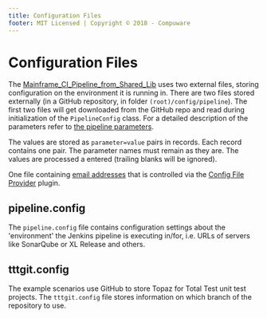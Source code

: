 ```yaml
---
title: Configuration Files
footer: MIT Licensed | Copyright © 2018 - Compuware
---
```

# Configuration Files

The [Mainframe_CI_Pipeline_from_Shared_Lib](../pipelines/Mainframe_CI_Pipeline_from_Shared_Lib.md) uses two external files, storing configuration on the environment it is running in. There are two files stored externally (in a GitHub repository, in folder `(root)/config/pipeline`). The first two files will get downloaded from the GitHub repo and read during initialization of the `PipelineConfig` class. For a detailed description of the parameters refer to [the pipeline parameters](../pipelines/pipeline_parameters.md).

The values are stored as `parameter=value` pairs in records. Each record contains one pair. The parameter names must remain as they are. The values are processed a entered (trailing blanks will be ignored).

One file containing [email addresses](../tool_configuration/readme.md) that is controlled via the [Config File Provider](https://wiki.jenkins.io/display/JENKINS/Config+File+Provider+Plugin) plugin.

## pipeline.config

The `pipeline.config` file contains configuration settings about the 'environment' the Jenkins pipeline is executing in/for, i.e. URLs of servers like SonarQube or XL Release and others. 

## tttgit.config

The example scenarios use GitHub to store Topaz for Total Test unit test projects. The `tttgit.config` file stores information on which branch of the repository to use.